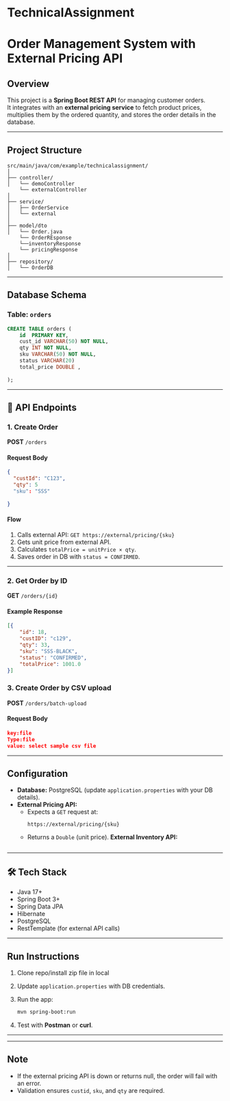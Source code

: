 # TechnicalAssignment
#  Order Management System with External Pricing API
 
##  Overview
This project is a **Spring Boot REST API** for managing customer orders.  
It integrates with an **external pricing service** to fetch product prices, multiplies them by the ordered quantity, and stores the order details in the database.  
 
---
 
##  Project Structure
```
src/main/java/com/example/technicalassignment/
│
├── controller/
│   └── demoController
    └── externalController
│
├── service/
│   ├── OrderService
│   └── external
│
├── model/dto
│   └── Order.java
    └── OrderREsponse
    └──inventoryResponse
    └── pricingResponse
│
├── repository/
│   └── OrderDB
```
 
---
 
##  Database Schema
 
### Table: `orders`
```sql
CREATE TABLE orders (
    id  PRIMARY KEY,
    cust_id VARCHAR(50) NOT NULL,
    qty INT NOT NULL,
    sku VARCHAR(50) NOT NULL,
    status VARCHAR(20)
    total_price DOUBLE ,
    
);
```
 
---
 
## 📡 API Endpoints
 
### 1. Create Order  
**POST** `/orders`
 
#### Request Body
```json
{
  "custId": "C123",
  "qty": 5
  "sku": "SSS"
 
}
```
 
#### Flow
1. Calls external API: `GET https://external/pricing/{sku}`  
2. Gets unit price from external API.  
3. Calculates `totalPrice = unitPrice × qty`.  
4. Saves order in DB with `status = CONFIRMED`.  
 
 
---
 
### 2. Get Order by ID  
**GET** `/orders/{id}`
 
#### Example Response
```json
[{
    "id": 18,
    "custID": "c129",
    "qty": 33,
    "sku": "SSS-BLACK",
    "status": "CONFIRMED",
    "totalPrice": 1001.0
}]
```
### 3. Create Order by CSV upload  
**POST** `/orders/batch-upload`
#### Request Body
```json
key:file
Type:file
value: select sample csv file
```
 
---
 
##  Configuration
 
- **Database:** PostgreSQL (update `application.properties` with your DB details).  
- **External Pricing API:**  
  - Expects a `GET` request at:  
    ```
    https://external/pricing/{sku}
    ```
  - Returns a `Double` (unit price).
**External Inventory API:**
```http://localhost:8080/external/inventory?sku={sku}&qty={qty}
``` 
 
---
 
## 🛠 Tech Stack
- Java 17+  
- Spring Boot 3+  
- Spring Data JPA  
- Hibernate  
- PostgreSQL  
- RestTemplate (for external API calls)  
 
---
 
##  Run Instructions
1. Clone repo/install zip file in local
  
2. Update `application.properties` with DB credentials.  
3. Run the app:
   ```bash
   mvn spring-boot:run
   ```
4. Test with **Postman** or **curl**.
 
---
 

 
---
 
##  Note
- If the external pricing API is down or returns null, the order will fail with an error.  
- Validation ensures `custid`, `sku`, and `qty` are required.

